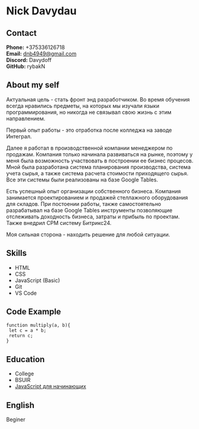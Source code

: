 # Nick Davydau  


## Contact  
**Phone:** +375336126718  
**Email:** dnb4949@gmail.com  
**Discord:** Davydoff  
**GitHub:** rybakN  


## About my self  
Актуальная цель - стать фронт энд разработчиком. Во время обучения всегда нравились предметы, на которых мы изучали языки программирования, но никогда не связывал свою жизнь с этим направлением. 

Первый опыт работы - это отработка после колледжа на заводе Интеграл.

Далее я работал в производственной компании менеджером по продажам. Компания только начинала развиваться на рынке, поэтому у меня была возможность участвовать в построении ее бизнес процесов. Мной была разработана система планирования производства, система учета сырья, а также система расчета стоимости приходящего сырья. Все эти системы были реализованы на базе Google Tables.

Есть успешный опыт организации собственного бизнеса. Компания занимается проектированием и продажей стеллажного оборудования для складов. При постоении работы, также самостоятельно разрабатывал на базе Google Tables инструменты позволяющие отслеживать доходность бизнеса, затраты и прибыль по проектам. Также внедрил СРМ систему Битрикс24.

Моя сильная сторона - находить решение для любой ситуации.


## Skills  
* HTML  
* CSS  
* JavaScript (Basic)  
* Git
* VS Code

## Code Example  
```
function multiply(a, b){
 let c = a * b;
 return c;
}
``` 

## Education  
* College  
* BSUIR  
* [JavaScript для начинающих](https://stepik.org/cert/1424335)

## English  
Beginer  

